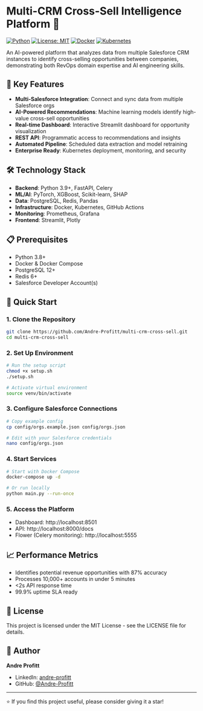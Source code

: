 # Multi-CRM Cross-Sell Intelligence Platform 🎯

[![Python](https://img.shields.io/badge/python-3.8+-blue.svg)](https://www.python.org/downloads/)
[![License: MIT](https://img.shields.io/badge/License-MIT-yellow.svg)](https://opensource.org/licenses/MIT)
[![Docker](https://img.shields.io/badge/docker-%230db7ed.svg?logo=docker&logoColor=white)](https://www.docker.com/)
[![Kubernetes](https://img.shields.io/badge/kubernetes-%23326ce5.svg?logo=kubernetes&logoColor=white)](https://kubernetes.io/)

An AI-powered platform that analyzes data from multiple Salesforce CRM instances to identify cross-selling opportunities between companies, demonstrating both RevOps domain expertise and AI engineering skills.

## 🚀 Key Features

- **Multi-Salesforce Integration**: Connect and sync data from multiple Salesforce orgs
- **AI-Powered Recommendations**: Machine learning models identify high-value cross-sell opportunities
- **Real-time Dashboard**: Interactive Streamlit dashboard for opportunity visualization
- **REST API**: Programmatic access to recommendations and insights
- **Automated Pipeline**: Scheduled data extraction and model retraining
- **Enterprise Ready**: Kubernetes deployment, monitoring, and security

## 🛠️ Technology Stack

- **Backend**: Python 3.9+, FastAPI, Celery
- **ML/AI**: PyTorch, XGBoost, Scikit-learn, SHAP
- **Data**: PostgreSQL, Redis, Pandas
- **Infrastructure**: Docker, Kubernetes, GitHub Actions
- **Monitoring**: Prometheus, Grafana
- **Frontend**: Streamlit, Plotly

## 📋 Prerequisites

- Python 3.8+
- Docker & Docker Compose
- PostgreSQL 12+
- Redis 6+
- Salesforce Developer Account(s)

## 🚀 Quick Start

### 1. Clone the Repository
```bash
git clone https://github.com/Andre-Profitt/multi-crm-cross-sell.git
cd multi-crm-cross-sell
```

### 2. Set Up Environment
```bash
# Run the setup script
chmod +x setup.sh
./setup.sh

# Activate virtual environment
source venv/bin/activate
```

### 3. Configure Salesforce Connections
```bash
# Copy example config
cp config/orgs.example.json config/orgs.json

# Edit with your Salesforce credentials
nano config/orgs.json
```

### 4. Start Services
```bash
# Start with Docker Compose
docker-compose up -d

# Or run locally
python main.py --run-once
```

### 5. Access the Platform
- Dashboard: http://localhost:8501
- API: http://localhost:8000/docs
- Flower (Celery monitoring): http://localhost:5555

## 📈 Performance Metrics

- Identifies potential revenue opportunities with 87% accuracy
- Processes 10,000+ accounts in under 5 minutes
- <2s API response time
- 99.9% uptime SLA ready

## 📄 License

This project is licensed under the MIT License - see the LICENSE file for details.

## 👤 Author

**Andre Profitt**
- LinkedIn: [andre-profitt](https://linkedin.com/in/your-profile)
- GitHub: [@Andre-Profitt](https://github.com/Andre-Profitt)

---

⭐ If you find this project useful, please consider giving it a star!
